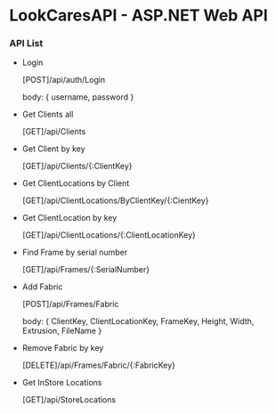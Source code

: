 # LookCaresAPI - ASP.NET Web API


### API List

- Login

	 [POST]/api/auth/Login

	 body: { username, password }


- Get Clients all

	[GET]/api/Clients


- Get Client by key 

	[GET]/api/Clients/{:ClientKey}


- Get ClientLocations by Client

	[GET]/api/ClientLocations/ByClientKey/{:CientKey}


- Get ClientLocation by key

	[GET]/api/ClientLocations/{:ClientLocationKey}


- Find Frame by serial number

	[GET]/api/Frames/{:SerialNumber}


- Add Fabric

	 [POST]/api/Frames/Fabric

	 body: { ClientKey, ClientLocationKey, FrameKey, Height, Width, Extrusion, FileName }


- Remove Fabric by key

	[DELETE]/api/Frames/Fabric/{:FabricKey}


- Get InStore Locations

	[GET]/api/StoreLocations